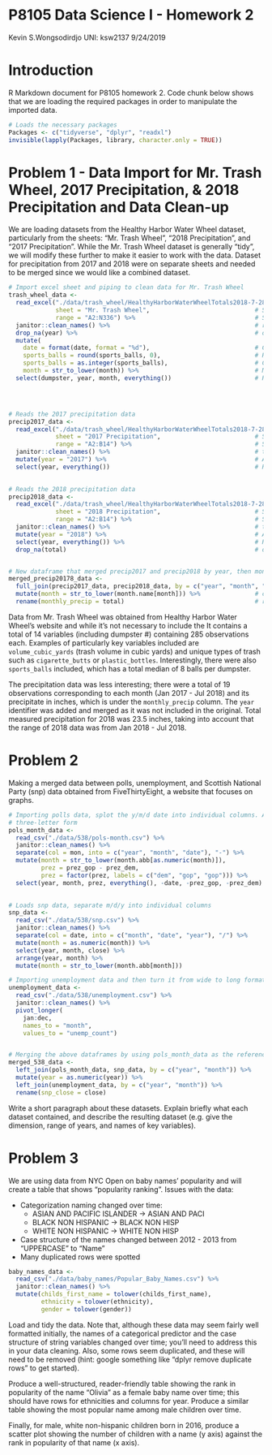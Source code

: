P8105 Data Science I - Homework 2
================
Kevin S.Wongsodirdjo UNI: ksw2137
9/24/2019

# Introduction

R Markdown document for P8105 homework 2. Code chunk below shows that we
are loading the required packages in order to manipulate the imported
data.

``` r
# Loads the necessary packages
Packages <- c("tidyverse", "dplyr", "readxl")
invisible(lapply(Packages, library, character.only = TRUE))
```

# Problem 1 - Data Import for Mr. Trash Wheel, 2017 Precipitation, & 2018 Precipitation and Data Clean-up

We are loading datasets from the Healthy Harbor Water Wheel dataset,
particularly from the sheets: “Mr. Trash Wheel”, “2018 Precipitation”,
and “2017 Precipitation”. While the Mr. Trash Wheel dataset is generally
“tidy”, we will modify these further to make it easier to work with the
data. Dataset for precipitation from 2017 and 2018 were on separate
sheets and needed to be merged since we would like a combined dataset.

``` r
# Import excel sheet and piping to clean data for Mr. Trash Wheel
trash_wheel_data <- 
  read_excel("./data/trash_wheel/HealthyHarborWaterWheelTotals2018-7-28.xlsx",
             sheet = "Mr. Trash Wheel",                             # Specifies which sheet to read
             range = "A2:N336") %>%                                 # Specifies the cells imported
  janitor::clean_names() %>%                                        # renames column titles as x_y and lowercases
  drop_na(year) %>%                                                 # drops any rows containing NA in "year" column
  mutate(
    date = format(date, format = "%d"),                             # Changes the date format from %y%m%d to %d
    sports_balls = round(sports_balls, 0),                          # Rounds the numbers in sports_balls to integers
    sports_balls = as.integer(sports_balls),                        # Converts type from double to integers
    month = str_to_lower(month)) %>%                                # Makes months to have lowercases
  select(dumpster, year, month, everything())                       # Re-arranges the column to be "tidier"




# Reads the 2017 precipitation data
precip2017_data <- 
  read_excel("./data/trash_wheel/HealthyHarborWaterWheelTotals2018-7-28.xlsx", 
             sheet = "2017 Precipitation",                          # Specifies the sheet
             range = "A2:B14") %>%                                  # Specifies range of cells to be read
  janitor::clean_names() %>%                                        # turns column names to lowercases
  mutate(year = "2017") %>%                                         # Adds year column
  select(year, everything())                                        # Re-arrange so year is 1st column
  

# Reads the 2018 precipitation data    
precip2018_data <- 
  read_excel("./data/trash_wheel/HealthyHarborWaterWheelTotals2018-7-28.xlsx", 
             sheet = "2018 Precipitation",                          # Specifies the sheet
             range = "A2:B14") %>%                                  # Specifies range of cells to be read
  janitor::clean_names() %>%                                        # turns column names to lowercases
  mutate(year = "2018") %>%                                         # Adds year column
  select(year, everything()) %>%                                    # Re-arrange so year is 1st column 
  drop_na(total)                                                    # drops blank cells in "total" column


# New dataframe that merged precip2017 and precip2018 by year, then month, then "total". 
merged_precip20178_data <- 
  full_join(precip2017_data, precip2018_data, by = c("year", "month", "total")) %>% 
  mutate(month = str_to_lower(month.name[month])) %>%               # changes month from "1" to "january" and so on
  rename(monthly_precip = total)                                    # renames the total column to monthly_precip
```

Data from Mr. Trash Wheel was obtained from Healthy Harbor Water Wheel’s
website and while it’s not necessary to include the It contains a total
of 14 variables (including dumpster \#) containing 285 observations
each. Examples of particularly key variables included are
`volume_cubic_yards` (trash volume in cubic yards) and unique types of
trash such as `cigarette_butts` or `plastic_bottles`. Interestingly,
there were also `sports_balls` included, which has a total median of 8
balls per dumpster.

The precipitation data was less interesting; there were a total of 19
observations corresponding to each month (Jan 2017 - Jul 2018) and its
precipitate in inches, which is under the `monthly_precip` column. The
`year` identifier was added and merged as it was not included in the
original. Total measured precipitation for 2018 was 23.5 inches, taking
into account that the range of 2018 data was from Jan 2018 - Jul 2018.

# Problem 2

Making a merged data between polls, unemployment, and Scottish National
Party (snp) data obtained from FiveThirtyEight, a website that focuses
on
graphs.

``` r
# Importing polls data, splot the y/m/d date into individual columns. Also changed month from numeric to 
# three-letter form
pols_month_data <- 
  read_csv("./data/538/pols-month.csv") %>% 
  janitor::clean_names() %>% 
  separate(col = mon, into = c("year", "month", "date"), "-") %>% 
  mutate(month = str_to_lower(month.abb[as.numeric(month)]),
         prez = prez_gop - prez_dem,
         prez = factor(prez, labels = c("dem", "gop", "gop"))) %>% 
  select(year, month, prez, everything(), -date, -prez_gop, -prez_dem)
  

# Loads snp data, separate m/d/y into individual columns
snp_data <- 
  read_csv("./data/538/snp.csv") %>% 
  janitor::clean_names() %>% 
  separate(col = date, into = c("month", "date", "year"), "/") %>%
  mutate(month = as.numeric(month)) %>% 
  select(year, month, close) %>% 
  arrange(year, month) %>% 
  mutate(month = str_to_lower(month.abb[month]))

# Importing unemployment data and then turn it from wide to long format.
unemployment_data <- 
  read_csv("./data/538/unemployment.csv") %>% 
  janitor::clean_names() %>% 
  pivot_longer(
    jan:dec,
    names_to = "month",
    values_to = "unemp_count")


# Merging the above dataframes by using pols_month_data as the reference.
merged_538_data <-
  left_join(pols_month_data, snp_data, by = c("year", "month")) %>% 
  mutate(year = as.numeric(year)) %>% 
  left_join(unemployment_data, by = c("year", "month")) %>% 
  rename(snp_close = close)
```

Write a short paragraph about these datasets. Explain briefly what each
dataset contained, and describe the resulting dataset (e.g. give the
dimension, range of years, and names of key variables).

# Problem 3

We are using data from NYC Open on baby names’ popularity and will
create a table that shows “popularity ranking”. Issues with the data:

  - Categorization naming changed over time:
      - ASIAN AND PACIFIC ISLANDER -\> ASIAN AND PACI
      - BLACK NON HISPANIC -\> BLACK NON HISP
      - WHITE NON HISPANIC -\> WHITE NON HISP
  - Case structure of the names changed between 2012 - 2013 from
    “UPPERCASE” to “Name”
  - Many duplicated rows were spotted

<!-- end list -->

``` r
baby_names_data <-
  read_csv("./data/baby_names/Popular_Baby_Names.csv") %>% 
  janitor::clean_names() %>% 
  mutate(childs_first_name = tolower(childs_first_name),
         ethnicity = tolower(ethnicity),
         gender = tolower(gender))
```

Load and tidy the data. Note that, although these data may seem fairly
well formatted initially, the names of a categorical predictor and the
case structure of string variables changed over time; you’ll need to
address this in your data cleaning. Also, some rows seem duplicated, and
these will need to be removed (hint: google something like “dplyr remove
duplicate rows” to get started).

Produce a well-structured, reader-friendly table showing the rank in
popularity of the name “Olivia” as a female baby name over time; this
should have rows for ethnicities and columns for year. Produce a similar
table showing the most popular name among male children over time.

Finally, for male, white non-hispanic children born in 2016, produce a
scatter plot showing the number of children with a name (y axis) against
the rank in popularity of that name (x axis).
